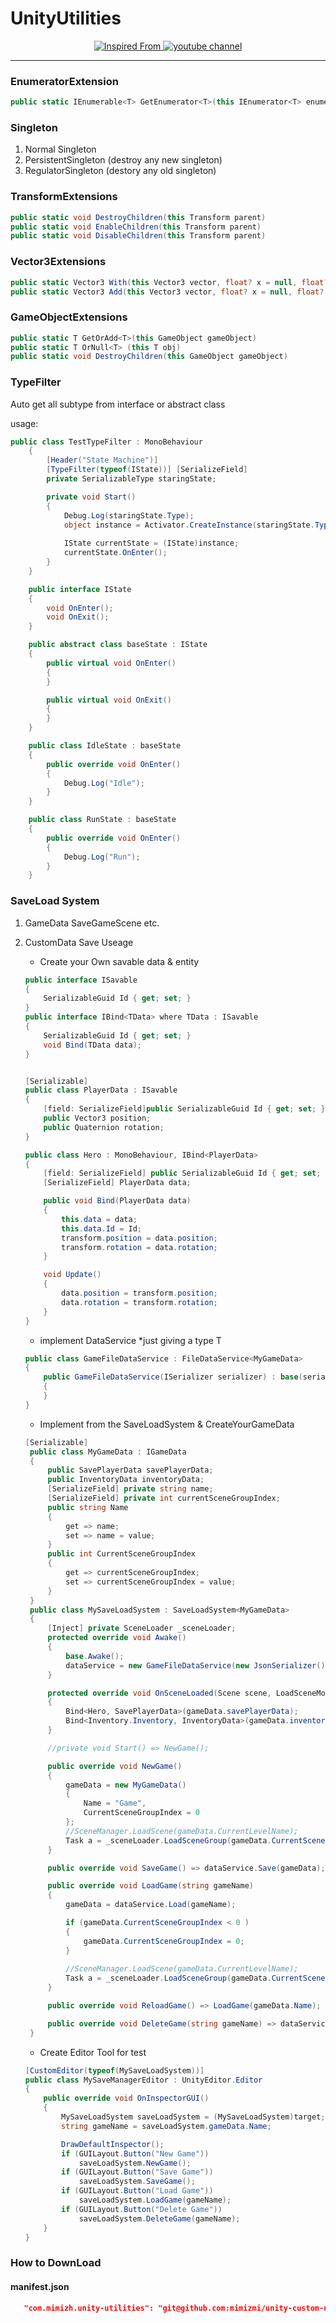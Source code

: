# UnityUtilities

<p align="center">
    <a href="https://github.com/adammyhre/Unity-Utils" target="_blank">
        <img alt="Inspired From" title="adammyhre's github" src="https://img.shields.io/badge/git--amend_utilities-white?style=flat&logo=github&labelColor=black">
        <img alt="youtube channel" title="adammyhre's youtube" src="https://img.shields.io/badge/git--amend-red?style=flat&logo=youtube&labelColor=red&color=white"></a>
</p>
<hr>

### EnumeratorExtension

```c#
public static IEnumerable<T> GetEnumerator<T>(this IEnumerator<T> enumerator)
```



### Singleton

1. Normal Singleton
2. PersistentSingleton (destroy any new singleton)
3. RegulatorSingleton (destory any old singleton)



### TransformExtensions

```c#
public static void DestroyChildren(this Transform parent)
public static void EnableChildren(this Transform parent)
public static void DisableChildren(this Transform parent)
```



### Vector3Extensions

```c#
public static Vector3 With(this Vector3 vector, float? x = null, float? y = null, float? z = null)
public static Vector3 Add(this Vector3 vector, float? x = null, float? y = null, float? z = null)
```



### GameObjectExtensions

```c#
public static T GetOrAdd<T>(this GameObject gameObject)
public static T OrNull<T> (this T obj)
public static void DestroyChildren(this GameObject gameObject)
```



### TypeFilter

Auto get all subtype from interface or abstract class

usage:

```c#
public class TestTypeFilter : MonoBehaviour
    {
        [Header("State Machine")] 
        [TypeFilter(typeof(IState))] [SerializeField]
        private SerializableType staringState;

        private void Start()
        {
            Debug.Log(staringState.Type);
            object instance = Activator.CreateInstance(staringState.Type);
            
            IState currentState = (IState)instance;
            currentState.OnEnter();
        }
    }

    public interface IState
    {
        void OnEnter();
        void OnExit();
    }

    public abstract class baseState : IState
    {
        public virtual void OnEnter()
        {
        }

        public virtual void OnExit()
        {
        }
    }

    public class IdleState : baseState
    {
        public override void OnEnter()
        {
            Debug.Log("Idle");
        }
    }

    public class RunState : baseState
    {
        public override void OnEnter()
        {
            Debug.Log("Run");
        }
    }
```



### SaveLoad System

1. GameData  SaveGameScene etc.

2. CustomData Save Useage

   * Create your Own savable data & entity

   ```c#
   public interface ISavable
   {
       SerializableGuid Id { get; set; }
   }
   public interface IBind<TData> where TData : ISavable
   {
       SerializableGuid Id { get; set; }
       void Bind(TData data);
   }
   
   
   [Serializable]
   public class PlayerData : ISavable
   {
       [field: SerializeField]public SerializableGuid Id { get; set; }
       public Vector3 position;
       public Quaternion rotation;
   }
   
   public class Hero : MonoBehaviour, IBind<PlayerData>
   {
       [field: SerializeField] public SerializableGuid Id { get; set; } = SerializableGuid.NewGuid();
       [SerializeField] PlayerData data;
   
       public void Bind(PlayerData data)
       {
           this.data = data;
           this.data.Id = Id;
           transform.position = data.position;
           transform.rotation = data.rotation;
       }
   
       void Update()
       {
           data.position = transform.position;
           data.rotation = transform.rotation;
       }
   }
   
   ```

   

   * implement DataService *just giving a type T

   ```c#
   public class GameFileDataService : FileDataService<MyGameData>
   {
       public GameFileDataService(ISerializer serializer) : base(serializer)
       {
       }
   }
   ```

   

   * Implement from the SaveLoadSystem & CreateYourGameData

   ```c#
   [Serializable]
    public class MyGameData : IGameData
    {
        public SavePlayerData savePlayerData;
        public InventoryData inventoryData;
        [SerializeField] private string name;
        [SerializeField] private int currentSceneGroupIndex;
        public string Name
        {
            get => name;
            set => name = value;
        }
        public int CurrentSceneGroupIndex
        {
            get => currentSceneGroupIndex;
            set => currentSceneGroupIndex = value;
        }
    }
    public class MySaveLoadSystem : SaveLoadSystem<MyGameData>
    {
        [Inject] private SceneLoader _sceneLoader;
        protected override void Awake()
        {
            base.Awake();
            dataService = new GameFileDataService(new JsonSerializer());
        }

        protected override void OnSceneLoaded(Scene scene, LoadSceneMode mode)
        {
            Bind<Hero, SavePlayerData>(gameData.savePlayerData);
            Bind<Inventory.Inventory, InventoryData>(gameData.inventoryData);
        }

        //private void Start() => NewGame();

        public override void NewGame()
        {
            gameData = new MyGameData()
            {
                Name = "Game",
                CurrentSceneGroupIndex = 0
            };
            //SceneManager.LoadScene(gameData.CurrentLevelName);
            Task a = _sceneLoader.LoadSceneGroup(gameData.CurrentSceneGroupIndex);
        }

        public override void SaveGame() => dataService.Save(gameData);

        public override void LoadGame(string gameName)
        {
            gameData = dataService.Load(gameName);

            if (gameData.CurrentSceneGroupIndex < 0 )
            {
                gameData.CurrentSceneGroupIndex = 0;
            }
            
            //SceneManager.LoadScene(gameData.CurrentLevelName);
            Task a = _sceneLoader.LoadSceneGroup(gameData.CurrentSceneGroupIndex);
        }

        public override void ReloadGame() => LoadGame(gameData.Name);

        public override void DeleteGame(string gameName) => dataService.Delete(gameName);
    }
   ```

   * Create Editor Tool for test

   ```c#
   [CustomEditor(typeof(MySaveLoadSystem))]
   public class MySaveManagerEditor : UnityEditor.Editor
   {
       public override void OnInspectorGUI()
       {
           MySaveLoadSystem saveLoadSystem = (MySaveLoadSystem)target;
           string gameName = saveLoadSystem.gameData.Name;
   
           DrawDefaultInspector();
           if (GUILayout.Button("New Game"))
               saveLoadSystem.NewGame();
           if (GUILayout.Button("Save Game"))
               saveLoadSystem.SaveGame();
           if (GUILayout.Button("Load Game"))
               saveLoadSystem.LoadGame(gameName);
           if (GUILayout.Button("Delete Game")) 
               saveLoadSystem.DeleteGame(gameName);
       }
   }
   ```


### How to DownLoad

#### manifest.json
   ```json
      "com.mimizh.unity-utilities": "git@github.com:mimizmi/unity-custom-utilities.git"
   ```
